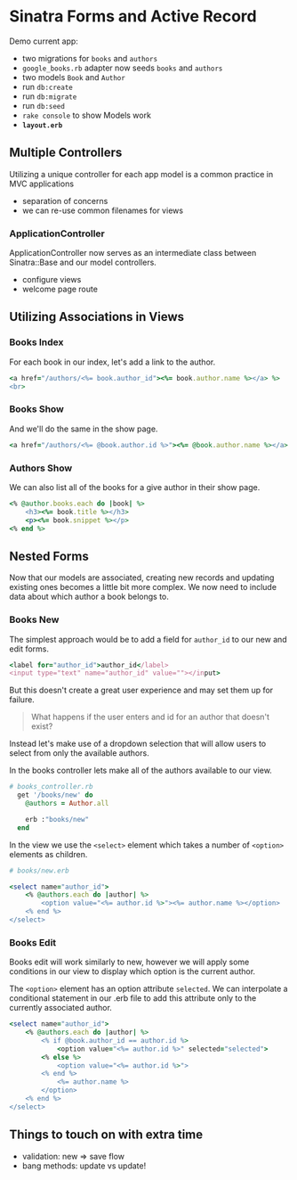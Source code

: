 # Sinatra Forms and Active Record

Demo current app:

- two migrations for `books` and `authors`
- `google_books.rb` adapter now seeds `books` and `authors`
- two models `Book` and `Author`
- run `db:create`
- run `db:migrate`
- run `db:seed`
- `rake console` to show Models work
- **`layout.erb`**

## Multiple Controllers

Utilizing a unique controller for each app model is a common practice in MVC applications

- separation of concerns
- we can re-use common filenames for views

### ApplicationController

ApplicationController now serves as an intermediate class between Sinatra::Base and our model controllers.

- configure views
- welcome page route

## Utilizing Associations in Views

### Books Index

For each book in our index, let's add a link to the author.

```ruby
<a href="/authors/<%= book.author_id"><%= book.author.name %></a> %>
<br>
```

### Books Show

And we'll do the same in the show page.

```ruby
<a href="/authors/<%= @book.author.id %>"><%= @book.author.name %></a>
```

### Authors Show

We can also list all of the books for a give author in their show page.

```ruby
<% @author.books.each do |book| %>
    <h3><%= book.title %></h3>
    <p><%= book.snippet %></p>
<% end %>
```

## Nested Forms

Now that our models are associated, creating new records and updating existing ones becomes a little bit more complex. We now need to include data about which author a book belongs to.

### Books New

The simplest approach would be to add a field for `author_id` to our new and edit forms. 

```ruby
<label for="author_id">author_id</label>
<input type="text" name="author_id" value=""></input>
```

But this doesn't create a great user experience and may set them up for failure.

> What happens if the user enters and id for an author that doesn't exist?

Instead let's make use of a dropdown selection that will allow users to select from only the available authors.

In the books controller lets make all of the authors available to our view.

```ruby
# books_controller.rb
  get '/books/new' do
    @authors = Author.all

    erb :"books/new"
  end
```

In the view we use the `<select>` element which takes a number of `<option>` elements as children.

```ruby
# books/new.erb

<select name="author_id">
    <% @authors.each do |author| %>
        <option value="<%= author.id %>"><%= author.name %></option>
    <% end %>
</select>
```

### Books Edit

Books edit will work similarly to new, however we will apply some conditions in our view to display which option is the current author.

The `<option>` element has an option attribute `selected`. We can interpolate a conditional statement in our .erb file to add this attribute only to the currently associated author.

```ruby
<select name="author_id">
    <% @authors.each do |author| %>
        <% if @book.author_id == author.id %>
            <option value="<%= author.id %>" selected="selected">
        <% else %>
            <option value="<%= author.id %>">
        <% end %>
            <%= author.name %>
        </option>
    <% end %>
</select>
```

## Things to touch on with extra time

- validation: new => save flow
- bang methods: update vs update!
